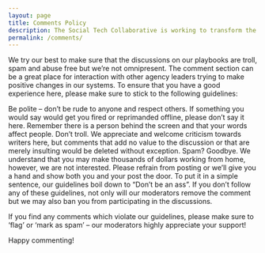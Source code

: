 ```yaml
---
layout: page
title: Comments Policy
description: The Social Tech Collaborative is working to transform the way technology powers social services.
permalink: /comments/
---
```


We try our best to make sure that the discussions on our playbooks are troll, spam and abuse free but we’re not omnipresent. The comment section can be a great place for interaction with other agency leaders trying to make positive changes in our systems. To ensure that you have a good experience here, please make sure to stick to the following guidelines:

Be polite – don’t be rude to anyone and respect others. If something you would say would get you fired or reprimanded offline, please don’t say it here. Remember there is a person behind the screen and that your words affect people.
Don’t troll. We appreciate and welcome criticism towards writers here, but comments that add no value to the discussion or that are merely insulting would be deleted without exception.
Spam? Goodbye. We understand that you may make thousands of dollars working from home, however, we are not interested. Please refrain from posting or we’ll give you a hand and show both you and your post the door.
To put it in a simple sentence, our guidelines boil down to “Don’t be an ass”. If you don’t follow any of these guidelines, not only will our moderators remove the comment but we may also ban you from participating in the discussions.

If you find any comments which violate our guidelines, please make sure to ‘flag’ or ‘mark as spam’ – our moderators highly appreciate your support!

Happy commenting!

